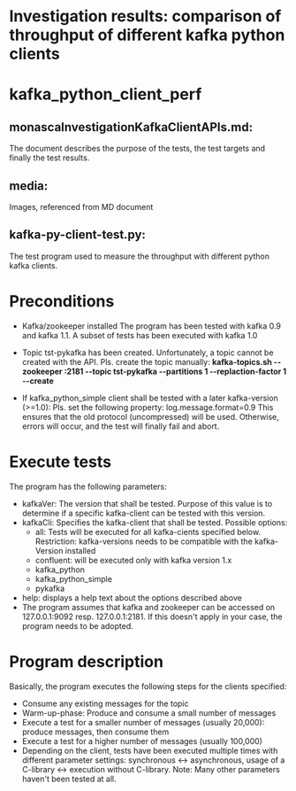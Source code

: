 # Investigation results: comparison of throughput of different kafka python clients


kafka_python_client_perf
========================

monascaInvestigationKafkaClientAPIs.md:
--------------------------------------

The document describes the purpose of the tests, the test targets and finally the test results.

media:
-----

Images, referenced from MD document

kafka-py-client-test.py:
-----------------------

The test program used to measure the throughput with different python kafka clients.

# Preconditions

* Kafka/zookeeper installed
  The program has been tested with kafka 0.9 and kafka 1.1. A subset of tests has been executed with kafka 1.0

* Topic tst-pykafka has been created.
  Unfortunately, a topic cannot be created with the API.
  Pls. create the topic manually:
  **kafka-topics.sh --zookeeper <ip-adress>:2181 --topic tst-pykafka --partitions 1 --replaction-factor 1 --create**

* If kafka_python_simple client shall be tested with a later kafka-version (>=1.0):
Pls. set the following property:
log.message.format=0.9
This ensures that the old protocol (uncompressed) will be used.
Otherwise, errors will occur, and the test will finally fail and abort.

# Execute tests
  The program has the following parameters:
  * kafkaVer: The version that shall be tested.
    Purpose of this value is to determine if a specific kafka-client can be tested with this version.
  * kafkaCli: Specifies the kafka-client that shall be tested.
    Possible options:
    * all: Tests will be executed for all kafka-cients specified below.
    Restriction: kafka-versions needs to be compatible with the kafka-Version installed
    * confluent: will be executed only with kafka version 1.x
    * kafka_python
    * kafka_python_simple
    * pykafka
  * help: displays a help text about the options described above
  * The program assumes that kafka and zookeeper can be accessed on 127.0.0.1:9092 resp. 127.0.0.1:2181. If this doesn't apply in your case, the program needs to be adopted.

# Program description

Basically, the program executes the following steps for the clients specified:

* Consume any existing messages for the topic
* Warm-up-phase: Produce and consume a small number of messages
* Execute a test for a smaller number of messages (usually 20,000): produce messages, then consume them
* Execute a test for a higher number of messages (usually 100,000)
* Depending on the client, tests have been executed multiple times with different parameter settings: synchronous <-> asynchronous, usage of a C-library <-> execution without C-library. Note: Many other parameters haven't been tested at all.
